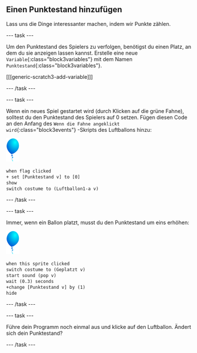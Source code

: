 ## Einen Punktestand hinzufügen

Lass uns die Dinge interessanter machen, indem wir Punkte zählen.

--- task ---

Um den Punktestand des Spielers zu verfolgen, benötigst du einen Platz, an dem du sie anzeigen lassen kannst. Erstelle eine neue `Variable`{:class="block3variables"} mit dem Namen `Punktestand`{:class="block3variables"}.

[[[generic-scratch3-add-variable]]]

--- /task ---

--- task ---

Wenn ein neues Spiel gestartet wird (durch Klicken auf die grüne Fahne), solltest du den Punktestand des Spielers auf 0 setzen. Fügen diesen Code an den Anfang des `Wenn die Fahne angeklickt wird`{:class="block3events"} -Skripts des Luftballons hinzu:

![Luftballon-Sprite](images/balloon-sprite.png)

```blocks3
when flag clicked
+ set [Punktestand v] to [0]
show
switch costume to (Luftballon1-a v)
```

--- /task ---

--- task ---

Immer, wenn ein Ballon platzt, musst du den Punktestand um eins erhöhen:

![Luftballon-Sprite](images/balloon-sprite.png)

```blocks3
when this sprite clicked
switch costume to (Geplatzt v)
start sound (pop v)
wait (0.3) seconds
+change [Punktestand v] by (1)
hide
```

--- /task ---

--- task ---

Führe dein Programm noch einmal aus und klicke auf den Luftballon. Ändert sich dein Punktestand?

--- /task ---


